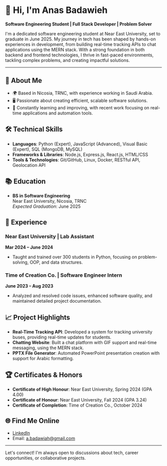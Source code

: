 # 👋 Hi, I'm Anas Badawieh

**Software Engineering Student | Full Stack Developer | Problem Solver**

I'm a dedicated software engineering student at Near East University, set to graduate in June 2025. My journey in tech has been shaped by hands-on experiences in development, from building real-time tracking APIs to chat applications using the MERN stack. With a strong foundation in both backend and frontend technologies, I thrive in fast-paced environments, tackling complex problems, and creating impactful solutions.

---

## 📄 About Me

- 🌍 Based in Nicosia, TRNC, with experience working in Saudi Arabia.
- 🖥️ Passionate about creating efficient, scalable software solutions.
- 🧠 Constantly learning and improving, with recent work focusing on real-time applications and automation tools.

## 🛠️ Technical Skills

- **Languages**: Python (Expert), JavaScript (Advanced), Visual Basic (Expert), SQL (MongoDB, MySQL)
- **Frameworks & Libraries**: Node.js, Express.js, React.js, HTML/CSS
- **Tools & Technologies**: Git/GitHub, Linux, Docker, RESTful API, Geolocation API

## 📚 Education

- **BS in Software Engineering**  
  Near East University, Nicosia, TRNC  
  *Expected Graduation*: June 2025

## 💼 Experience

### Near East University | Lab Assistant  
**Mar 2024 – June 2024**  
- Taught and trained over 300 students in Python, focusing on problem-solving, OOP, and data structures.

### Time of Creation Co. | Software Engineer Intern  
**June 2023 – Aug 2023**  
- Analyzed and resolved code issues, enhanced software quality, and maintained detailed project documentation.

## 📈 Project Highlights

- **Real-Time Tracking API**: Developed a system for tracking university buses, providing real-time updates for students.
- **Chatting Website**: Built a chat platform with GIF support and real-time messaging, using the MERN stack.
- **PPTX File Generator**: Automated PowerPoint presentation creation with support for Arabic formatting.

## 🏆 Certificates & Honors

- **Certificate of High Honour**: Near East University, Spring 2024 (GPA 4.00)
- **Certificate of Honour**: Near East University, Fall 2024 (GPA 3.24)
- **Certificate of Completion**: Time of Creation Co., October 2024

## 🌐 Find Me Online

- [LinkedIn](https://www.linkedin.com/in/anasbadawieh/)
- Email: [a.badawiah@gmail.com](mailto:a.badawiah@gmail.com)

---

Let's connect! I'm always open to discussions about tech, career opportunities, or collaborative projects.

